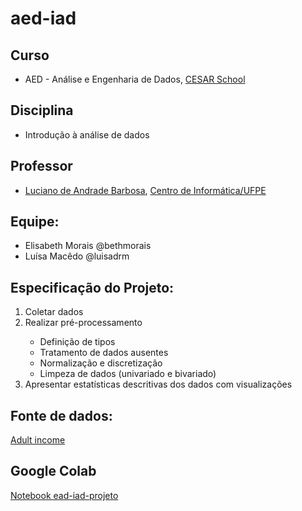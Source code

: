 # aed-iad
<html>
<head>
</head>
<body>
  <h2>Curso</h2>
  <ul>
    <li>AED - Análise e Engenharia de Dados, <a href="https://www.cesar.school/especializacao-em-analise-e-engenharia-de-dados/" target="_blank">CESAR School</a></li>
  </ul>
  <h2>Disciplina</h2>
  <ul>
    <li>Introdução à análise de dados</li>
  </ul>
  <h2>Professor</h2>
  <ul>
    <li><a href="https://www.cin.ufpe.br/~luciano/index.html" target ="_blank">Luciano de Andrade Barbosa</a>, <a href="https://www3.cin.ufpe.br/br/pessoas/professores/pag/9" target ="_blank">Centro de Informática/UFPE</a></li>
  </ul>

  <h2>Equipe:</h2>
  <ul>
    <li>Elisabeth Morais @bethmorais</li>
    <li>Luísa Macêdo @luisadrm</li>
  </ul>

  <h2>Especificação do Projeto:</h2>
  <ol>
    <li>Coletar dados</li>
    <li>Realizar pré-processamento</li>
    <ul>
      <li>Definição de tipos</li>
      <li>Tratamento de dados ausentes</li>
      <li>Normalização e discretização</li>
      <li>Limpeza de dados (univariado e bivariado)</li>
    </ul>
    <li>Apresentar estatísticas descritivas dos dados com visualizações</li>
  </ol>

  <h2>Fonte de dados:</h2>
  <a href="https://www.kaggle.com/wenruliu/adult-income-dataset" target="_blank">Adult income</a>

  <h2>Google Colab</h2>
  <a href="https://colab.research.google.com/drive/1Vt1XAuam-CymAbKYAmi5uUiRvjJiMWrS" target="_blank">Notebook ead-iad-projeto</a>
</body>
</html>
